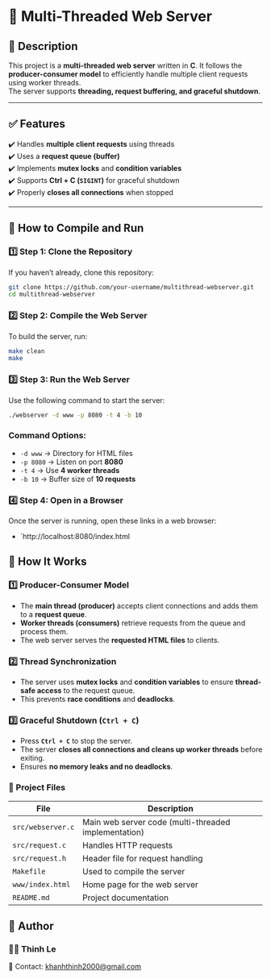 # 🚀 Multi-Threaded Web Server  

## 📌 Description  
This project is a **multi-threaded web server** written in **C**. It follows the **producer-consumer model** to efficiently handle multiple client requests using worker threads.  
The server supports **threading, request buffering, and graceful shutdown**.

---

## ✅ Features  
✔️ Handles **multiple client requests** using threads  
✔️ Uses a **request queue (buffer)**  
✔️ Implements **mutex locks** and **condition variables**  
✔️ Supports **Ctrl + C (`SIGINT`)** for graceful shutdown  
✔️ Properly **closes all connections** when stopped  

---

## 🚀 How to Compile and Run  

### 1️⃣ Step 1: Clone the Repository  
If you haven’t already, clone this repository:  
```sh
git clone https://github.com/your-username/multithread-webserver.git
cd multithread-webserver
```


### 2️⃣ **Step 2: Compile the Web Server**
To build the server, run:
```sh
make clean
make
```


### 3️⃣ Step 3: Run the Web Server
Use the following command to start the server:

```sh
./webserver -d www -p 8080 -t 4 -b 10
```

### Command Options:
- `-d www` → Directory for HTML files  
- `-p 8080` → Listen on port **8080**  
- `-t 4` → Use **4 worker threads**  
- `-b 10` → Buffer size of **10 requests**  


### 4️⃣ Step 4: Open in a Browser
Once the server is running, open these links in a web browser:

- `http://localhost:8080/index.html


## 🔧 How It Works  

### 1️⃣ Producer-Consumer Model  
- The **main thread (producer)** accepts client connections and adds them to a **request queue**.  
- **Worker threads (consumers)** retrieve requests from the queue and process them.  
- The web server serves the **requested HTML files** to clients.  

### 2️⃣ Thread Synchronization  
- The server uses **mutex locks** and **condition variables** to ensure **thread-safe access** to the request queue.  
- This prevents **race conditions** and **deadlocks**.  

### 3️⃣ Graceful Shutdown (`Ctrl + C`)  
- Press **`Ctrl + C`** to stop the server.  
- The server **closes all connections and cleans up worker threads** before exiting.  
- Ensures **no memory leaks and no deadlocks**.  


### 📁 Project Files  

| File | Description |
|------|------------|
| `src/webserver.c`  | Main web server code (multi-threaded implementation) |
| `src/request.c`  | Handles HTTP requests |
| `src/request.h`  | Header file for request handling |
| `Makefile`   | Used to compile the server |
| `www/index.html`  | Home page for the web server |
| `README.md`  | Project documentation |


## 👤 Author  

### 🧑‍💻 Thinh Le  
📧 Contact: [khanhthinh2000@gmail.com](mailto:khanhthinh2000@gmail.com)
